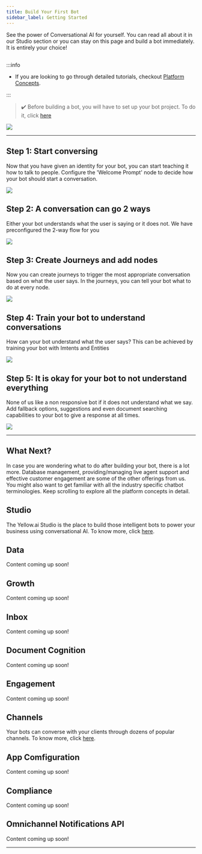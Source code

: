 ```yaml
---
title: Build Your First Bot
sidebar_label: Getting Started
---
```

See the power of Conversational AI for yourself. You can read all about it in our Studio section or you can stay on this page and build a bot immediately.
It is entirely your choice!
## 

:::info

- If you are looking to go through detailed tutorials, checkout [Platform Concepts](../platform_concepts/overview).

:::

> :heavy_check_mark: Before building a bot, you will have to set up your bot project. To do it, click [here](../../howtos/basics/create-a-bot)

![](https://cdn.yellowmessenger.com/g0rI2u7IDLmm1622783156107.gif)

---
## Step 1: Start conversing

Now that you have given an identity for your bot, you can start teaching it how to talk to people. Configure the 'Welcome Prompt' node to decide how your bot should start a conversation.


![](https://cdn.yellowmessenger.com/WggzQMhsdGrE1622775051655.gif)

## Step 2: A conversation can go 2 ways

Either your bot understands what the user is saying or it does not. We have preconfigured the 2-way flow for you

![](https://cdn.yellowmessenger.com/SCuQkvpM3uED1622776948618.png)


## Step 3: Create Journeys and add nodes

Now you can create journeys to trigger the most appropriate conversation based on what the user says. In the journeys, you can tell your bot what to do at every node.


![](https://cdn.yellowmessenger.com/HcqmeMMpgUH61622775056612.gif)

## Step 4: Train your bot to understand conversations

How can your bot understand what the user says? This can be achieved by training your bot with Imtents and Entities

![](https://cdn.yellowmessenger.com/LJhFPn8514u21622783162564.gif)

## Step 5: It is okay for your bot to not understand everything

None of us like a non responsive bot if it does not understand what we say. Add fallback options, suggestions and even document searching capabilities to your bot to give a response at all times. 

![](https://cdn.yellowmessenger.com/J6JB5Qx31nyM1622775060762.png)

---

## What Next?

In case you are wondering what to do after building your bot, there is a lot more. Database management, providing/managing live agent support and effective customer engagement are some of the other offerings from us. You might also want to get familiar with all the industry specific chatbot terminologies. Keep scrolling to explore all the platform concepts in detail.

## Studio

The Yellow.ai Studio is the place to build those intelligent bots to power your business using conversational AI. To know more, click [here](../../platform_concepts/studio/overview).

## Data

Content coming up soon!

## Growth

Content coming up soon!

## Inbox

Content coming up soon!

## Document Cognition

Content coming up soon!

## Engagement

Content coming up soon!

## Channels

Your bots can converse with your clients through dozens of popular channels. To know more, click [here](../../platform_concepts/channelConfiguration/overview).

## App Comfiguration

Content coming up soon!

## Compliance

Content coming up soon!

## Omnichannel Notifications API

Content coming up soon!

---